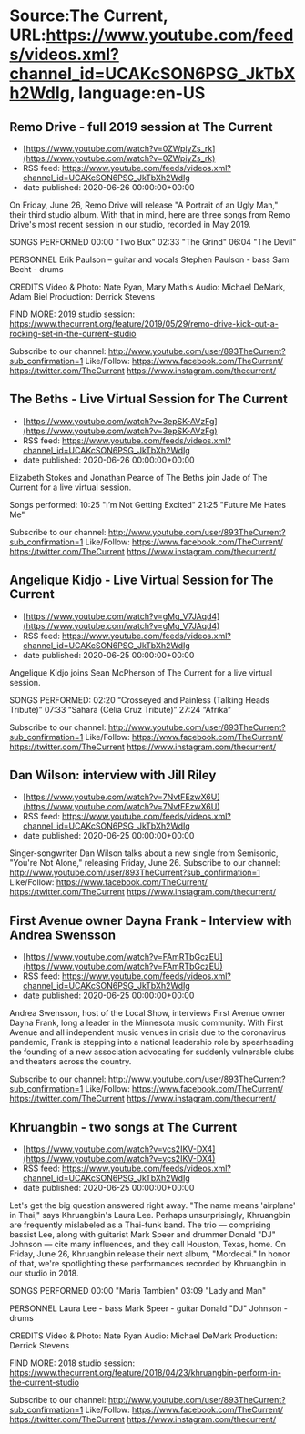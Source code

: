 # Source:The Current, URL:https://www.youtube.com/feeds/videos.xml?channel_id=UCAKcSON6PSG_JkTbXh2WdIg, language:en-US

## Remo Drive - full 2019 session at The Current
 - [https://www.youtube.com/watch?v=0ZWpiyZs_rk](https://www.youtube.com/watch?v=0ZWpiyZs_rk)
 - RSS feed: https://www.youtube.com/feeds/videos.xml?channel_id=UCAKcSON6PSG_JkTbXh2WdIg
 - date published: 2020-06-26 00:00:00+00:00

On Friday, June 26, Remo Drive will release "A Portrait of an Ugly Man," their third studio album. With that in mind, here are three songs from Remo Drive's most recent session in our studio, recorded in May 2019.

SONGS PERFORMED
00:00 "Two Bux"
02:33 "The Grind"
06:04 "The Devil"

PERSONNEL
Erik Paulson – guitar and vocals
Stephen Paulson - bass
Sam Becht - drums

CREDITS
Video & Photo: Nate Ryan, Mary Mathis
Audio: Michael DeMark, Adam Biel
Production: Derrick Stevens

FIND MORE:
2019 studio session: https://www.thecurrent.org/feature/2019/05/29/remo-drive-kick-out-a-rocking-set-in-the-current-studio

Subscribe to our channel:
http://www.youtube.com/user/893TheCurrent?sub_confirmation=1
Like/Follow:
https://www.facebook.com/TheCurrent/
https://twitter.com/TheCurrent
https://www.instagram.com/thecurrent/

## The Beths - Live Virtual Session for The Current
 - [https://www.youtube.com/watch?v=3epSK-AVzFg](https://www.youtube.com/watch?v=3epSK-AVzFg)
 - RSS feed: https://www.youtube.com/feeds/videos.xml?channel_id=UCAKcSON6PSG_JkTbXh2WdIg
 - date published: 2020-06-26 00:00:00+00:00

Elizabeth Stokes and Jonathan Pearce of The Beths join Jade of The Current for a live virtual session.

Songs performed:
10:25 "I’m Not Getting Excited"
21:25 "Future Me Hates Me"

Subscribe to our channel:
http://www.youtube.com/user/893TheCurrent?sub_confirmation=1
Like/Follow:
https://www.facebook.com/TheCurrent/
https://twitter.com/TheCurrent
https://www.instagram.com/thecurrent/

## Angelique Kidjo - Live Virtual Session for The Current
 - [https://www.youtube.com/watch?v=gMq_V7JAqd4](https://www.youtube.com/watch?v=gMq_V7JAqd4)
 - RSS feed: https://www.youtube.com/feeds/videos.xml?channel_id=UCAKcSON6PSG_JkTbXh2WdIg
 - date published: 2020-06-25 00:00:00+00:00

Angelique Kidjo joins Sean McPherson of The Current for a live virtual session.

SONGS PERFORMED:
02:20 “Crosseyed and Painless (Talking Heads Tribute)”
07:33 “Sahara (Celia Cruz Tribute)”
27:24 “Afrika”

Subscribe to our channel:
http://www.youtube.com/user/893TheCurrent?sub_confirmation=1
Like/Follow:
https://www.facebook.com/TheCurrent/
https://twitter.com/TheCurrent
https://www.instagram.com/thecurrent/

## Dan Wilson: interview with Jill Riley
 - [https://www.youtube.com/watch?v=7NvtFEzwX6U](https://www.youtube.com/watch?v=7NvtFEzwX6U)
 - RSS feed: https://www.youtube.com/feeds/videos.xml?channel_id=UCAKcSON6PSG_JkTbXh2WdIg
 - date published: 2020-06-25 00:00:00+00:00

Singer-songwriter Dan Wilson talks about a new single from Semisonic, "You're Not Alone," releasing Friday, June 26.
Subscribe to our channel:
http://www.youtube.com/user/893TheCurrent?sub_confirmation=1
Like/Follow:
https://www.facebook.com/TheCurrent/
https://twitter.com/TheCurrent
https://www.instagram.com/thecurrent/

## First Avenue owner Dayna Frank - Interview with Andrea Swensson
 - [https://www.youtube.com/watch?v=FAmRTbGczEU](https://www.youtube.com/watch?v=FAmRTbGczEU)
 - RSS feed: https://www.youtube.com/feeds/videos.xml?channel_id=UCAKcSON6PSG_JkTbXh2WdIg
 - date published: 2020-06-25 00:00:00+00:00

Andrea Swensson, host of the Local Show, interviews First Avenue owner Dayna Frank, long a leader in the Minnesota music community. With First Avenue and all independent music venues in crisis due to the coronavirus pandemic, Frank is stepping into a national leadership role by spearheading the founding of a new association advocating for suddenly vulnerable clubs and theaters across the country.

Subscribe to our channel:
http://www.youtube.com/user/893TheCurrent?sub_confirmation=1
Like/Follow:
https://www.facebook.com/TheCurrent/
https://twitter.com/TheCurrent
https://www.instagram.com/thecurrent/

## Khruangbin - two songs at The Current
 - [https://www.youtube.com/watch?v=vcs2IKV-DX4](https://www.youtube.com/watch?v=vcs2IKV-DX4)
 - RSS feed: https://www.youtube.com/feeds/videos.xml?channel_id=UCAKcSON6PSG_JkTbXh2WdIg
 - date published: 2020-06-25 00:00:00+00:00

Let's get the big question answered right away. "The name means 'airplane' in Thai," says Khruangbin's Laura Lee. Perhaps unsurprisingly, Khruangbin are frequently mislabeled as a Thai-funk band. The trio — comprising bassist Lee, along with guitarist Mark Speer and drummer Donald "DJ" Johnson — cite many influences, and they call Houston, Texas, home. On Friday, June 26, Khruangbin release their next album, "Mordecai." In honor of that, we're spotlighting these performances recorded by Khruangbin in our studio in 2018.

SONGS PERFORMED
00:00 "Maria Tambien"
03:09 "Lady and Man"

PERSONNEL
Laura Lee - bass
Mark Speer - guitar
Donald "DJ" Johnson - drums

CREDITS
Video & Photo: Nate Ryan
Audio: Michael DeMark
Production: Derrick Stevens

FIND MORE:
2018 studio session: https://www.thecurrent.org/feature/2018/04/23/khruangbin-perform-in-the-current-studio

Subscribe to our channel:
http://www.youtube.com/user/893TheCurrent?sub_confirmation=1
Like/Follow:
https://www.facebook.com/TheCurrent/
https://twitter.com/TheCurrent
https://www.instagram.com/thecurrent/

